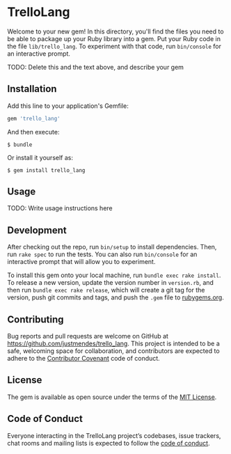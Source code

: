 # TrelloLang

Welcome to your new gem! In this directory, you'll find the files you need to be able to package up your Ruby library into a gem. Put your Ruby code in the file `lib/trello_lang`. To experiment with that code, run `bin/console` for an interactive prompt.

TODO: Delete this and the text above, and describe your gem

## Installation

Add this line to your application's Gemfile:

```ruby
gem 'trello_lang'
```

And then execute:

    $ bundle

Or install it yourself as:

    $ gem install trello_lang

## Usage

TODO: Write usage instructions here

## Development

After checking out the repo, run `bin/setup` to install dependencies. Then, run `rake spec` to run the tests. You can also run `bin/console` for an interactive prompt that will allow you to experiment.

To install this gem onto your local machine, run `bundle exec rake install`. To release a new version, update the version number in `version.rb`, and then run `bundle exec rake release`, which will create a git tag for the version, push git commits and tags, and push the `.gem` file to [rubygems.org](https://rubygems.org).

## Contributing

Bug reports and pull requests are welcome on GitHub at https://github.com/justmendes/trello_lang. This project is intended to be a safe, welcoming space for collaboration, and contributors are expected to adhere to the [Contributor Covenant](http://contributor-covenant.org) code of conduct.

## License

The gem is available as open source under the terms of the [MIT License](https://opensource.org/licenses/MIT).

## Code of Conduct

Everyone interacting in the TrelloLang project’s codebases, issue trackers, chat rooms and mailing lists is expected to follow the [code of conduct](https://github.com/justmendes/trello_lang/blob/master/CODE_OF_CONDUCT.md).
